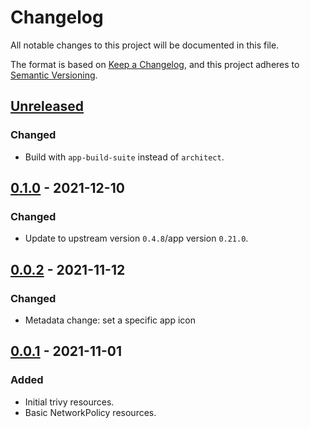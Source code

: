 # Changelog

All notable changes to this project will be documented in this file.

The format is based on [Keep a Changelog](https://keepachangelog.com/en/1.0.0/),
and this project adheres to [Semantic Versioning](https://semver.org/spec/v2.0.0.html).

## [Unreleased]

### Changed

- Build with `app-build-suite` instead of `architect`.

## [0.1.0] - 2021-12-10

### Changed

- Update to upstream version `0.4.8`/app version `0.21.0`.

## [0.0.2] - 2021-11-12

### Changed

- Metadata change: set a specific app icon

## [0.0.1] - 2021-11-01

### Added

- Initial trivy resources.
- Basic NetworkPolicy resources.

[Unreleased]: https://github.com/giantswarm/trivy-app/compare/v0.1.0...HEAD
[0.1.0]: https://github.com/giantswarm/trivy-app/compare/v0.0.2...v0.1.0
[0.0.2]: https://github.com/giantswarm/trivy-app/compare/v0.0.1...v0.0.2
[0.0.1]: https://github.com/giantswarm/trivy-app/releases/tag/v0.0.1
